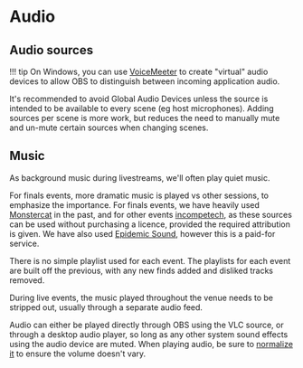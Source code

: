 # Audio

## Audio sources

!!! tip
    On Windows, you can use [VoiceMeeter](https://vb-audio.com/Voicemeeter/) to create "virtual" audio devices to allow OBS to distinguish between incoming application audio.

It's recommended to avoid Global Audio Devices unless the source is intended to be available to every scene (eg host microphones). Adding sources per scene is more work, but reduces the need to manually mute and un-mute certain sources when changing scenes.

## Music

As background music during livestreams, we'll often play quiet music.

For finals events, more dramatic music is played vs other sessions, to emphasize the importance. For finals events, we have heavily used [Monstercat](https://www.monstercat.com/) in the past, and for other events [incompetech](https://incompetech.com/), as these sources can be used without purchasing a licence, provided the required attribution is given. We have also used [Epidemic Sound](https://www.epidemicsound.com/), however this is a paid-for service.

There is no simple playlist used for each event. The playlists for each event are built off the previous, with any new finds added and disliked tracks removed.

During live events, the music played throughout the venue needs to be stripped out, usually through a separate audio feed.

Audio can either be played directly through OBS using the VLC source, or through a desktop audio player, so long as any other system sound effects using the audio device are muted. When playing audio, be sure to [normalize it](https://www.alphr.com/normalize-volume-vlc) to ensure the volume doesn't vary.
